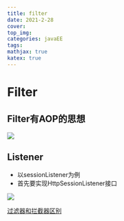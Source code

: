 ```yaml
---
title: filter
date: 2021-2-28
cover:
top_img:
categories: javaEE
tags: 
mathjax: true
katex: true
---
```

# Filter


## Filter有AOP的思想

![](http://note.youdao.com/yws/public/resource/bca95011244292ba9b4a461a47885868/xmlnote/FB93B55743254CBFA0E15968BCFC2A36/7102)

## Listener
- 以sessionListener为例
- 首先要实现HttpSessionListener接口

![](http://note.youdao.com/yws/public/resource/bca95011244292ba9b4a461a47885868/xmlnote/599EAB972CCD480F9862870B69D02BAB/7108)

[过滤器和拦截器区别](https://www.cnblogs.com/summerday152/p/13658788.html)